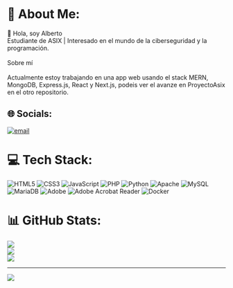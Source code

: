 # 💫 About Me:
👋 Hola, soy Alberto<br>Estudiante de ASIX | Interesado en el mundo de la ciberseguridad y la programación.<br><br>Sobre mí<br><br>Actualmente estoy trabajando en una app web usando el stack MERN, MongoDB, Express.js, React y Next.js, podeis ver el avanze en ProyectoAsix en el otro repositorio.


## 🌐 Socials:
[![email](https://img.shields.io/badge/Email-D14836?logo=gmail&logoColor=white)](mailto:albertocebriangil@gmail.com) 

# 💻 Tech Stack:
![HTML5](https://img.shields.io/badge/html5-%23E34F26.svg?style=for-the-badge&logo=html5&logoColor=white) ![CSS3](https://img.shields.io/badge/css3-%231572B6.svg?style=for-the-badge&logo=css3&logoColor=white) ![JavaScript](https://img.shields.io/badge/javascript-%23323330.svg?style=for-the-badge&logo=javascript&logoColor=%23F7DF1E) ![PHP](https://img.shields.io/badge/php-%23777BB4.svg?style=for-the-badge&logo=php&logoColor=white) ![Python](https://img.shields.io/badge/python-3670A0?style=for-the-badge&logo=python&logoColor=ffdd54) ![Apache](https://img.shields.io/badge/apache-%23D42029.svg?style=for-the-badge&logo=apache&logoColor=white) ![MySQL](https://img.shields.io/badge/mysql-4479A1.svg?style=for-the-badge&logo=mysql&logoColor=white) ![MariaDB](https://img.shields.io/badge/MariaDB-003545?style=for-the-badge&logo=mariadb&logoColor=white) ![Adobe](https://img.shields.io/badge/adobe-%23FF0000.svg?style=for-the-badge&logo=adobe&logoColor=white) ![Adobe Acrobat Reader](https://img.shields.io/badge/Adobe%20Acrobat%20Reader-EC1C24.svg?style=for-the-badge&logo=Adobe%20Acrobat%20Reader&logoColor=white) ![Docker](https://img.shields.io/badge/docker-%230db7ed.svg?style=for-the-badge&logo=docker&logoColor=white)
# 📊 GitHub Stats:
![](https://github-readme-stats.vercel.app/api?username=AlbertoCebrian&theme=dark&hide_border=false&include_all_commits=false&count_private=false)<br/>
![](https://nirzak-streak-stats.vercel.app/?user=AlbertoCebrian&theme=dark&hide_border=false)<br/>
![](https://github-readme-stats.vercel.app/api/top-langs/?username=AlbertoCebrian&theme=dark&hide_border=false&include_all_commits=false&count_private=false&layout=compact)

---
[![](https://visitcount.itsvg.in/api?id=AlbertoCebrian&icon=0&color=0)](https://visitcount.itsvg.in)

<!-- Proudly created with GPRM ( https://gprm.itsvg.in ) -->
